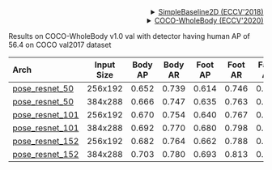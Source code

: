 <!-- [ALGORITHM] -->

<details>
<summary align="right"><a href="http://openaccess.thecvf.com/content_ECCV_2018/html/Bin_Xiao_Simple_Baselines_for_ECCV_2018_paper.html">SimpleBaseline2D (ECCV'2018)</a></summary>

```bibtex
@inproceedings{xiao2018simple,
  title={Simple baselines for human pose estimation and tracking},
  author={Xiao, Bin and Wu, Haiping and Wei, Yichen},
  booktitle={Proceedings of the European conference on computer vision (ECCV)},
  pages={466--481},
  year={2018}
}
```

</details>

<!-- [DATASET] -->

<details>
<summary align="right"><a href="https://link.springer.com/chapter/10.1007/978-3-030-58545-7_12">COCO-WholeBody (ECCV'2020)</a></summary>

```bibtex
@inproceedings{jin2020whole,
  title={Whole-Body Human Pose Estimation in the Wild},
  author={Jin, Sheng and Xu, Lumin and Xu, Jin and Wang, Can and Liu, Wentao and Qian, Chen and Ouyang, Wanli and Luo, Ping},
  booktitle={Proceedings of the European Conference on Computer Vision (ECCV)},
  year={2020}
}
```

</details>

Results on COCO-WholeBody v1.0 val with detector having human AP of 56.4 on COCO val2017 dataset

| Arch                                    | Input Size | Body AP | Body AR | Foot AP | Foot AR | Face AP | Face AR | Hand AP | Hand AR | Whole AP | Whole AR |                   ckpt                   |                   log                   |
| :-------------------------------------- | :--------: | :-----: | :-----: | :-----: | :-----: | :-----: | :-----: | :-----: | :-----: | :------: | :------: | :--------------------------------------: | :-------------------------------------: |
| [pose_resnet_50](/configs/wholebody/2d_kpt_sview_rgb_img/topdown_heatmap/coco-wholebody/res50_coco_wholebody_256x192.py) |  256x192   |  0.652  |  0.739  |  0.614  |  0.746  |  0.608  |  0.716  |  0.460  |  0.584  |  0.520   |  0.633   | [ckpt](https://download.openmmlab.com/mmpose/top_down/resnet/res50_coco_wholebody_256x192-9e37ed88_20201004.pth) | [log](https://download.openmmlab.com/mmpose/top_down/resnet/res50_coco_wholebody_256x192_20201004.log.json) |
| [pose_resnet_50](/configs/wholebody/2d_kpt_sview_rgb_img/topdown_heatmap/coco-wholebody/res50_coco_wholebody_384x288.py) |  384x288   |  0.666  |  0.747  |  0.635  |  0.763  |  0.732  |  0.812  |  0.537  |  0.647  |  0.573   |  0.671   | [ckpt](https://download.openmmlab.com/mmpose/top_down/resnet/res50_coco_wholebody_384x288-ce11e294_20201004.pth) | [log](https://download.openmmlab.com/mmpose/top_down/resnet/res50_coco_wholebody_384x288_20201004.log.json) |
| [pose_resnet_101](/configs/wholebody/2d_kpt_sview_rgb_img/topdown_heatmap/coco-wholebody/res101_coco_wholebody_256x192.py) |  256x192   |  0.670  |  0.754  |  0.640  |  0.767  |  0.611  |  0.723  |  0.463  |  0.589  |  0.533   |  0.647   | [ckpt](https://download.openmmlab.com/mmpose/top_down/resnet/res101_coco_wholebody_256x192-7325f982_20201004.pth) | [log](https://download.openmmlab.com/mmpose/top_down/resnet/res101_coco_wholebody_256x192_20201004.log.json) |
| [pose_resnet_101](/configs/wholebody/2d_kpt_sview_rgb_img/topdown_heatmap/coco-wholebody/res101_coco_wholebody_384x288.py) |  384x288   |  0.692  |  0.770  |  0.680  |  0.798  |  0.747  |  0.822  |  0.549  |  0.658  |  0.597   |  0.692   | [ckpt](https://download.openmmlab.com/mmpose/top_down/resnet/res101_coco_wholebody_384x288-6c137b9a_20201004.pth) | [log](https://download.openmmlab.com/mmpose/top_down/resnet/res101_coco_wholebody_384x288_20201004.log.json) |
| [pose_resnet_152](/configs/wholebody/2d_kpt_sview_rgb_img/topdown_heatmap/coco-wholebody/res152_coco_wholebody_256x192.py) |  256x192   |  0.682  |  0.764  |  0.662  |  0.788  |  0.624  |  0.728  |  0.482  |  0.606  |  0.548   |  0.661   | [ckpt](https://download.openmmlab.com/mmpose/top_down/resnet/res152_coco_wholebody_256x192-5de8ae23_20201004.pth) | [log](https://download.openmmlab.com/mmpose/top_down/resnet/res152_coco_wholebody_256x192_20201004.log.json) |
| [pose_resnet_152](/configs/wholebody/2d_kpt_sview_rgb_img/topdown_heatmap/coco-wholebody/res152_coco_wholebody_384x288.py) |  384x288   |  0.703  |  0.780  |  0.693  |  0.813  |  0.751  |  0.825  |  0.559  |  0.667  |  0.610   |  0.705   | [ckpt](https://download.openmmlab.com/mmpose/top_down/resnet/res152_coco_wholebody_384x288-eab8caa8_20201004.pth) | [log](https://download.openmmlab.com/mmpose/top_down/resnet/res152_coco_wholebody_384x288_20201004.log.json) |
